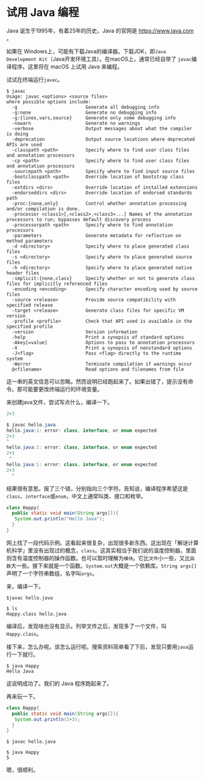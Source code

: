 # 试用 Java 编程



Java 诞生于1995年，有着25年的历史。Java 的官网是 https://www.java.com 。



如果在 Windows上，可能有下载Java的编译器。下载JDK，即`Java Development Kit`（Java开发环境工具）。在macOS上，通常已经自带了 `javac`编译程序。这里将在 macOS 上试用 Java 来编程。



试试在终端运行`javac`。

```shell
$ javac
Usage: javac <options> <source files>
where possible options include:
  -g                         Generate all debugging info
  -g:none                    Generate no debugging info
  -g:{lines,vars,source}     Generate only some debugging info
  -nowarn                    Generate no warnings
  -verbose                   Output messages about what the compiler is doing
  -deprecation               Output source locations where deprecated APIs are used
  -classpath <path>          Specify where to find user class files and annotation processors
  -cp <path>                 Specify where to find user class files and annotation processors
  -sourcepath <path>         Specify where to find input source files
  -bootclasspath <path>      Override location of bootstrap class files
  -extdirs <dirs>            Override location of installed extensions
  -endorseddirs <dirs>       Override location of endorsed standards path
  -proc:{none,only}          Control whether annotation processing and/or compilation is done.
  -processor <class1>[,<class2>,<class3>...] Names of the annotation processors to run; bypasses default discovery process
  -processorpath <path>      Specify where to find annotation processors
  -parameters                Generate metadata for reflection on method parameters
  -d <directory>             Specify where to place generated class files
  -s <directory>             Specify where to place generated source files
  -h <directory>             Specify where to place generated native header files
  -implicit:{none,class}     Specify whether or not to generate class files for implicitly referenced files
  -encoding <encoding>       Specify character encoding used by source files
  -source <release>          Provide source compatibility with specified release
  -target <release>          Generate class files for specific VM version
  -profile <profile>         Check that API used is available in the specified profile
  -version                   Version information
  -help                      Print a synopsis of standard options
  -Akey[=value]              Options to pass to annotation processors
  -X                         Print a synopsis of nonstandard options
  -J<flag>                   Pass <flag> directly to the runtime system
  -Werror                    Terminate compilation if warnings occur
  @<filename>                Read options and filenames from file
```

这一串的英文信息可以忽略。然而说明已经跑起来了。如果出错了，提示没有命令。那可能要更改终端运行的环境变量。



来创建java文件，尝试写点什么，编译一下。

```java
2+3
```

```java
$ javac hello.java
hello.java:1: error: class, interface, or enum expected
2+3
^
hello.java:1: error: class, interface, or enum expected
2+3
 ^
hello.java:1: error: class, interface, or enum expected
2+3
  ^
```

结果很有意思。报了三个错，分别指向三个字符。告知说，编译程序希望这是`class`、`interface`或`enum`，中文上通常叫类、接口和枚举。

```java
class Happy{ 
  public static void main(String args[]){  
   System.out.println("Hello Java");  
  }  
}
```

网上找了一段代码示例。这看起来很复杂，出现很多新东西。这出现在「解谜计算机科学」里没有出现过的概念，`class`。这其实相当于我们说的温度控制器。里面则含有温度控制器的操作函数。也可以暂时理解为`模块`。它比`文件`小一些，又比`函数`大一些。接下来就是一个函数。`System.out`大概是一个依赖库。`String args[]`声明了一个字符串数组，名字叫`args`。



来，编译一下。

```shell
$javac hello.java

$ ls
Happy.class	hello.java	
```

编译后，发现啥也没有显示。列举文件之后，发现多了一个文件，叫`Happy.class`。



接下来，怎么办呢。该怎么运行呢。搜索资料简单看了下后，发现只要用`java`运行一下就行。

```shell
$ java Happy
Hello Java
```

这说明成功了。我们的 Java 程序跑起来了。



再来玩一下。

```java
class Happy{ 
  public static void main(String args[]){  
   System.out.println(2+3);  
  }  
}
```

```shell
$ javac hello.java

$ java Happy
5
```

嗯，很顺利。